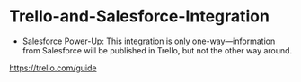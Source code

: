 # Trello-and-Salesforce-Integration

 * Salesforce Power-Up: This integration is only one-way—information from Salesforce will be published in Trello, but not the other way around.

https://trello.com/guide


